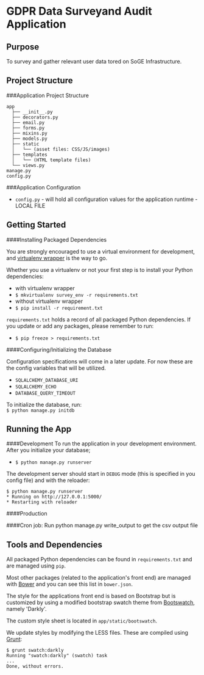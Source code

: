 GDPR Data Surveyand Audit  Application
==================

Purpose
------------------
To survey and gather relevant user data tored on SoGE Infrastructure.


Project Structure
------------------
###Application Project Structure
```
app
  ├── __init__.py
  ├── decorators.py
  ├── email.py
  ├── forms.py
  ├── mixins.py
  ├── models.py
  ├── static
  │   └── (asset files: CSS/JS/images)
  ├── templates
  │   └── (HTML template files)
  └── views.py
manage.py
config.py
```

###Application Configuration
 * `config.py` - will hold all configuration values for the application runtime - LOCAL FILE


Getting Started
------------------

####Installing Packaged Dependencies

You are strongly encouraged to use a virtual environment for development, and [virtualenv wrapper](http://virtualenvwrapper.readthedocs.org/en/latest/) is the way to go.

Whether you use a virtualenv or not your first step is to install your Python dependencies:
 * with virtualenv wrapper
  * `$ mkvirtualenv survey_env -r requirements.txt`
 * without virtualenv wrapper
  * `$ pip install -r requirement.txt`

`requirements.txt` holds a record of all packaged Python dependencies. If you update or add any packages, please remember to run:
 * `$ pip freeze > requirements.txt`

####Configuring/Initializing the Database

Configuration specifications will come in a later update. For now these are the config variables that will be utilized.
 * `SQLALCHEMY_DATABASE_URI`
 * `SQLALCHEMY_ECHO`
 * `DATABASE_QUERY_TIMEOUT`

To initialize the database, run:<br>
`$ python manage.py initdb`

Running the App
------------------

####Development
To run the application in your development environment. After you initialize your database;
 * `$ python manage.py runserver`

The development server should start in `DEBUG` mode (this is specified in you config file) and with the reloader:
```
$ python manage.py runserver
* Running on http://127.0.0.1:5000/
* Restarting with reloader
```

####Production


####Cron job: 
Run python manage.py write_output to get the csv output file


Tools and Dependencies
------------------

All packaged Python dependencies can be found in `requirements.txt` and are managed using `pip`.

Most other packages (related to the application's front end) are managed with [Bower](http://bower.io/) and you can see this list in `bower.json`.

The style for the applications front end is based on Bootstrap but is customized by using a modified bootstrap swatch theme from [Bootswatch](http://bootswatch.com), namely 'Darkly'.

The custom style sheet is located in `app/static/bootswatch`.

We update styles by modifying the LESS files. These are compiled using [Grunt](http://gruntjs.com/):
```
$ grunt swatch:darkly
Running "swatch:darkly" (swatch) task
...
Done, without errors.
```


